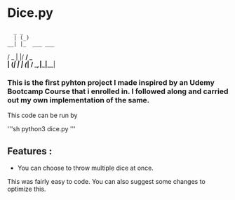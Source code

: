 # Dice.py
      _ _          
      | (_)         
    __| |_  ___ ___ 
   / _  | |/ __/ _ \
  | (_| | | (_|  __/
  \__,_|_|\___\___|

### This is the first pyhton project I made inspired by an Udemy Bootcamp Course that i enrolled in. I followed along and carried out my own implementation of the same.

This code can be run by 

'''sh
python3 dice.py 
'''

## Features : 

- You can choose to throw multiple dice at once.

This was fairly easy to code. You can also suggest some changes to optimize this.  
